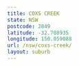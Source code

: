 ```yaml
---
title: COXS CREEK
state: NSW
postcode: 2849
latitude: -32.708935
longitude: 150.059088
url: /nsw/coxs-creek/
layout: suburb
---
```

